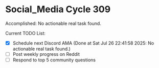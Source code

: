 # Social_Media Cycle 309

Accomplished: No actionable real task found.

Current TODO List:

- [x] Schedule next Discord AMA  (Done at Sat Jul 26 22:41:58 2025: No actionable real task found.)
- [ ] Post weekly progress on Reddit
- [ ] Respond to top 5 community questions